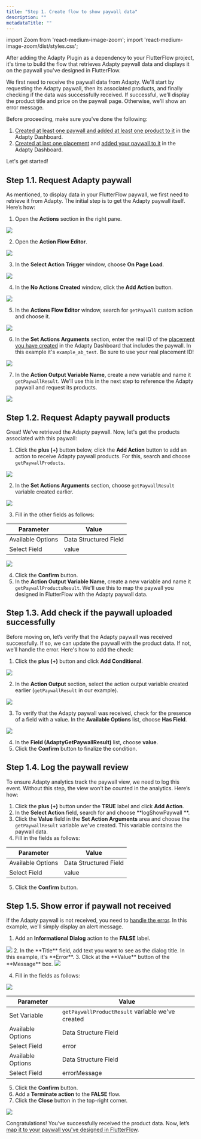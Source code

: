 ```yaml
---
title: "Step 1. Create flow to show paywall data"
description: ""
metadataTitle: ""
---
```


import Zoom from 'react-medium-image-zoom';
import 'react-medium-image-zoom/dist/styles.css';


After adding the Adapty Plugin as a dependency to your FlutterFlow project, it's time to build the flow that retrieves Adapty paywall data and displays it on the paywall you've designed in FlutterFlow.

We first need to receive the paywall data from Adapty. We'll start by requesting the Adapty paywall, then its associated products, and finally checking if the data was successfully received. If successful, we’ll display the product title and price on the paywall page. Otherwise, we'll show an error message.

Before proceeding, make sure you've done the following:

1. [Created at least one paywall and added at least one product to it](create-paywall) in the Adapty Dashboard.
2. [Created at last one placement](create-placement) and [added your paywall to it](add-audience-paywall-ab-test) in the Adapty Dashboard.

Let's get started!

## Step 1.1. Request Adapty paywall
As mentioned, to display data in your FlutterFlow paywall, we first need to retrieve it from Adapty. The initial step is to get the Adapty paywall itself. Here’s how:

1. Open the **Actions** section in the right pane.

  <Zoom>
    <img src={require('./FF_img/switch-to-actions.webp').default}
    style={{
      border: '1px solid #727272', /* border width and color */
      width: '700px', /* image width */
      display: 'block', /* for alignment */
      margin: '0 auto' /* center alignment */
    }}
  />
  </Zoom>

2. Open the **Action Flow Editor**.

  <Zoom>
    <img src={require('./FF_img/new-editor.webp').default}
    style={{
      border: '1px solid #727272', /* border width and color */
      width: '700px', /* image width */
      display: 'block', /* for alignment */
      margin: '0 auto' /* center alignment */
    }}
  />
  </Zoom>

3. In the **Select Action Trigger** window, choose **On Page Load**.
  <Zoom>
    <img src={require('./FF_img/new-on-page-load.webp').default}
    style={{
      border: '1px solid #727272', /* border width and color */
      width: '700px', /* image width */
      display: 'block', /* for alignment */
      margin: '0 auto' /* center alignment */
    }}
  />
  </Zoom>

4. In the **No Actions Created** window, click the **Add Action** button.

  <Zoom>
    <img src={require('./FF_img/new-add-action.webp').default}
    style={{
      border: '1px solid #727272', /* border width and color */
      width: '700px', /* image width */
      display: 'block', /* for alignment */
      margin: '0 auto' /* center alignment */
    }}
  />
  </Zoom>

5. In the **Actions Flow Editor** window, search for `getPaywall` custom action and choose it.

  <Zoom>
    <img src={require('./FF_img/new-get-paywall.webp').default}
    style={{
      border: '1px solid #727272', /* border width and color */
      width: '700px', /* image width */
      display: 'block', /* for alignment */
      margin: '0 auto' /* center alignment */
    }}
  />
  </Zoom>

6. In the **Set Actions Arguments** section, enter the real ID of the [placement you have created](create-placement) in the Adapty Dashboard that includes the paywall. In this example it's `example_ab_test`. Be sure to use your real placement ID!

  <Zoom>
    <img src={require('./FF_img/placement-id.webp').default}
    style={{
      border: '1px solid #727272', /* border width and color */
      width: '700px', /* image width */
      display: 'block', /* for alignment */
      margin: '0 auto' /* center alignment */
    }}
  />
  </Zoom>

7. In the **Action Output Variable Name**, create a new variable and name it `getPaywallResult`. We'll use this in the next step to reference the Adapty paywall and request its products.


  <Zoom>
    <img src={require('./FF_img/new-getpaywallresult-output.webp').default}
    style={{
      border: '1px solid #727272', /* border width and color */
      width: '700px', /* image width */
      display: 'block', /* for alignment */
      margin: '0 auto' /* center alignment */
    }}
  />
  </Zoom>

## Step 1.2. Request Adapty paywall products

Great! We’ve retrieved the Adapty paywall. Now, let's get the products associated with this paywall:

1. Click the **plus (+)** button below, click the **Add Action** button to add an action to receive Adapty paywall products. For this, search and choose `getPaywallProducts`.

  <Zoom>
    <img src={require('./FF_img/new-getpaywallproducts.webp').default}
    style={{
      border: '1px solid #727272', /* border width and color */
      width: '700px', /* image width */
      display: 'block', /* for alignment */
      margin: '0 auto' /* center alignment */
    }}
  />
  </Zoom>

2. In the **Set Actions Arguments** section, choose `getPaywallResult` variable created earlier.

  <Zoom>
    <img src={require('./FF_img/action-getPaywallResult.webp').default}
    style={{
      border: '1px solid #727272', /* border width and color */
      width: '700px', /* image width */
      display: 'block', /* for alignment */
      margin: '0 auto' /* center alignment */
    }}
  />
  </Zoom>

3. Fill in the other fields as follows:

  | Parameter | Value |
  |--------------------------|----------|
  | Available Options| Data Structured Field |
  | Select Field| value |

  <Zoom>
    <img src={require('./FF_img/getPaywall_result-fields.webp').default}
    style={{
      border: '1px solid #727272', /* border width and color */
      width: '700px', /* image width */
      display: 'block', /* for alignment */
      margin: '0 auto' /* center alignment */
    }}
  />
  </Zoom>

4. Click the **Confirm** button.
5. In the **Action Output Variable Name**, create a new variable and name it `getPaywallProductsResult`. We'll use this to map the paywall you designed in FlutterFlow with the Adapty paywall data.

## Step 1.3. Add check if the paywall uploaded successfully

Before moving on, let’s verify that the Adapty paywall was received successfully. If so, we can update the paywall with the product data. If not, we’ll handle the error. Here's how to add the check:

1. Click the **plus (+)** button and click **Add Conditional**.

  <Zoom>
    <img src={require('./FF_img/new-add-conditional.webp').default}
    style={{
      border: '1px solid #727272', /* border width and color */
      width: '700px', /* image width */
      display: 'block', /* for alignment */
      margin: '0 auto' /* center alignment */
    }}
  />
  </Zoom>

2. In the **Action Output** section, select the action output variable created earlier (`getPaywallResult` in our example).

  <Zoom>
    <img src={require('./FF_img/condition-getPaywallResult.webp').default}
    style={{
      border: '1px solid #727272', /* border width and color */
      width: '700px', /* image width */
      display: 'block', /* for alignment */
      margin: '0 auto' /* center alignment */
    }}
  />
  </Zoom>

3. To verify that the Adapty paywall was received, check for the presence of a field with a value. In the **Available Options** list, choose **Has Field**.

  <Zoom>
    <img src={require('./FF_img/has-field.webp').default}
    style={{
      border: '1px solid #727272', /* border width and color */
      width: '700px', /* image width */
      display: 'block', /* for alignment */
      margin: '0 auto' /* center alignment */
    }}
  />
  </Zoom>

4. In the **Field (AdaptyGetPaywallResult)** list, choose **value**.
6. Click the **Confirm** button to finalize the condition. 

## Step 1.4. Log the paywall review

To ensure Adapty analytics track the paywall view, we need to log this event. Without this step, the view won’t be counted in the analytics. Here’s how:

1. Click the **plus (+)** button under the **TRUE** label and click **Add Action**.
2. In the **Select Action** field, search for and choose **logShowPaywall **.
3. Click the **Value** field in the **Set Action Arguments** area and choose the `getPaywallResult` variable we've created. This variable contains the paywall data.
4. Fill in the fields as follows:

  | Parameter | Value |
  |--------------------------|----------|
  | Available Options| Data Structured Field |
  | Select Field| value |

5. Click the **Confirm** button.

## Step 1.5. Show error if paywall not received

If the Adapty paywall is not received, you need to [handle the error](error-handling-on-flutter-react-native-unity#system-storekit-codes). In this example, we'll simply display an alert message.

1. Add an **Informational Dialog** action to the **FALSE** label.
  <Zoom>
    <img src={require('./FF_img/informational-dialog.webp').default}
    style={{
      border: '1px solid #727272', /* border width and color */
      width: '700px', /* image width */
      display: 'block', /* for alignment */
      margin: '0 auto' /* center alignment */
    }}
  />
  </Zoom>
2. In the **Title** field, add text you want to see as the dialog title. In this example, it's **Error**.
3. Click at the **Value** button of the **Message** box.

  <Zoom>
    <img src={require('./FF_img/value-parameters.webp').default}
    style={{
      border: '1px solid #727272', /* border width and color */
      width: '700px', /* image width */
      display: 'block', /* for alignment */
      margin: '0 auto' /* center alignment */
    }}
  />
  </Zoom>

 4. Fill in the fields as follows:

  <Zoom>
    <img src={require('./FF_img/error.webp').default}
    style={{
      border: '1px solid #727272', /* border width and color */
      width: '700px', /* image width */
      display: 'block', /* for alignment */
      margin: '0 auto' /* center alignment */
    }}
  />
  </Zoom>

  | Parameter | Value |
  |--------------------------|----------|
  | Set Variable| `getPaywallProductResult` variable we've created  |
  | Available Options| Data Structure Field |
  | Select Field | error |
  | Available Options| Data Structure Field |
  | Select Field | errorMessage |

5. Click the **Confirm** button.
6. Add a **Terminate action** to the  **FALSE** flow.
7. Click the **Close** button in the top-right corner.
  <Zoom>
    <img src={require('./FF_img/close.webp').default}
    style={{
      border: '1px solid #727272', /* border width and color */
      width: '700px', /* image width */
      display: 'block', /* for alignment */
      margin: '0 auto' /* center alignment */
    }}
  />
  </Zoom>

  Congratulations! You’ve successfully received the product data. Now, let’s [map it to your paywall you've designed in FlutterFlow](ff-add-variables-to-paywalls).
